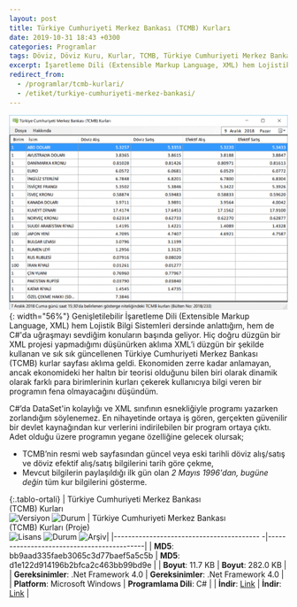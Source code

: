 ```yaml
---
layout: post
title: Türkiye Cumhuriyeti Merkez Bankası (TCMB) Kurları
date: 2019-10-31 18:43 +0300
categories: Programlar
tags: Döviz, Döviz Kuru, Kurlar, TCMB, Türkiye Cumhuriyeti Merkez Bankası
excerpt: İşaretleme Dili (Extensible Markup Language, XML) hem Lojistik Bilgi Sistemleri dersinde anlattığım, hem de C#'da uğraşmayı sevdiğim konuların başında geliyor. Hiç doğru düzgün bir XML projesi yapmadığımı düşünürken aklıma XML’i düzgün bir şekilde kullanan ve sık sık güncellenen Türkiye Cumhuriyeti Merkez Bankası (TCMB) kurlar sayfası aklıma geldi...
redirect_from:
  - /programlar/tcmb-kurlari/
  - /etiket/turkiye-cumhuriyeti-merkez-bankasi/
---
```

![tcmb-kurlari](/images/programlar/tcmb-kurlari.png){: width="56%"} Genişletilebilir İşaretleme Dili (Extensible Markup Language, XML) hem Lojistik Bilgi Sistemleri dersinde anlattığım, hem de C#'da uğraşmayı sevdiğim konuların başında geliyor. Hiç doğru düzgün bir XML projesi yapmadığımı düşünürken aklıma XML’i düzgün bir şekilde kullanan ve sık sık güncellenen Türkiye Cumhuriyeti Merkez Bankası (TCMB) kurlar sayfası aklıma geldi. Ekonomiden zerre kadar anlamayan, ancak ekonomideki her haltın bir teorisi olduğunu bilen biri olarak dinamik olarak farklı para birimlerinin kurları çekerek kullanıcıya bilgi veren bir programın fena olmayacağını düşündüm.

C#’da DataSet'in kolaylığı ve XML sınıfının esnekliğiyle programı yazarken zorlandığım söylenemez. En nihayetinde ortaya iş gören, gerçekten güvenilir bir devlet kaynağından kur verlerini indirilebilen bir program ortaya çıktı. Adet olduğu üzere programın yegane özelliğine gelecek olursak;

- TCMB’nin resmi web sayfasından güncel veya eski tarihli döviz alış/satış ve döviz efektif alış/satış bilgilerini tarih göre çekme,
- Mevcut bilgilerin paylaşıldığı ilk gün olan *2 Mayıs 1996'dan, bugüne değin* tüm kur bilgilerini gösterme.

{:.tablo-ortali}
| Türkiye Cumhuriyeti Merkez Bankası <br>(TCMB) Kurları<br>![Versiyon](https://img.shields.io/badge/Versiyon-1.12-blueviolet.svg?style=flat) ![Durum](https://img.shields.io/badge/Durum-Çalışıyor-success.svg?style=flat) | Türkiye Cumhuriyeti Merkez Bankası <br>(TCMB) Kurları (Proje)<br>![Lisans](https://img.shields.io/badge/Lisans-MIT-blue.svg?style=flat) ![Durum](https://img.shields.io/badge/Proje-Sonlandırıldı-lightgray.svg?style=flat) ![Arşiv](https://img.shields.io/badge/Arşiv-orange.svg?style=flat)|
|----------------------------------------- -|-------------------------------------------|
| **MD5**: bb9aad335faeb3065c3d77baef5a5c5b | **MD5**: d1e122d914196b2bfca2c463bb99bd9e | 
| **Boyut**: 11.7 KB                       | **Boyut**: 282.0 KB                         |
| **Gereksinimler**: .Net Framework 4.0     | **Gereksinimler**: .Net Framework 4.0     |
| **Platform**: Microsoft Windows           | **Programlama Dili**: C#                  |
| **İndir**: [Link](https://www.dropbox.com/s/43cigy02efq2t9k/tcmb-kurlari.zip?dl=1)         | **İndir**: [Link](https://www.dropbox.com/s/vecdmokm56xk2tx/tcmb-kurlari-proje.zip?dl=1)                      |
